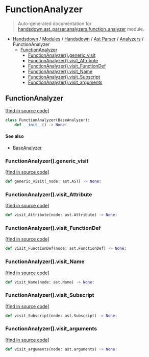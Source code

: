 # FunctionAnalyzer

> Auto-generated documentation for [handsdown.ast_parser.analyzers.function_analyzer](https://github.com/vemel/handsdown/blob/master/handsdown/ast_parser/analyzers/function_analyzer.py) module.

- [Handsdown](../../../README.md#-handsdown---python-documentation-generator) / [Modules](../../../MODULES.md#modules) / [Handsdown](../../index.md#handsdown) / [Ast Parser](../index.md#ast-parser) / [Analyzers](index.md#analyzers) / FunctionAnalyzer
    - [FunctionAnalyzer](#functionanalyzer)
        - [FunctionAnalyzer().generic_visit](#functionanalyzergeneric_visit)
        - [FunctionAnalyzer().visit_Attribute](#functionanalyzervisit_attribute)
        - [FunctionAnalyzer().visit_FunctionDef](#functionanalyzervisit_functiondef)
        - [FunctionAnalyzer().visit_Name](#functionanalyzervisit_name)
        - [FunctionAnalyzer().visit_Subscript](#functionanalyzervisit_subscript)
        - [FunctionAnalyzer().visit_arguments](#functionanalyzervisit_arguments)

## FunctionAnalyzer

[[find in source code]](https://github.com/vemel/handsdown/blob/master/handsdown/ast_parser/analyzers/function_analyzer.py#L10)

```python
class FunctionAnalyzer(BaseAnalyzer):
    def __init__() -> None:
```

#### See also

- [BaseAnalyzer](base_analyzer.md#baseanalyzer)

### FunctionAnalyzer().generic_visit

[[find in source code]](https://github.com/vemel/handsdown/blob/master/handsdown/ast_parser/analyzers/function_analyzer.py#L94)

```python
def generic_visit(_node: ast.AST) -> None:
```

### FunctionAnalyzer().visit_Attribute

[[find in source code]](https://github.com/vemel/handsdown/blob/master/handsdown/ast_parser/analyzers/function_analyzer.py#L76)

```python
def visit_Attribute(node: ast.Attribute) -> None:
```

### FunctionAnalyzer().visit_FunctionDef

[[find in source code]](https://github.com/vemel/handsdown/blob/master/handsdown/ast_parser/analyzers/function_analyzer.py#L80)

```python
def visit_FunctionDef(node: ast.FunctionDef) -> None:
```

### FunctionAnalyzer().visit_Name

[[find in source code]](https://github.com/vemel/handsdown/blob/master/handsdown/ast_parser/analyzers/function_analyzer.py#L72)

```python
def visit_Name(node: ast.Name) -> None:
```

### FunctionAnalyzer().visit_Subscript

[[find in source code]](https://github.com/vemel/handsdown/blob/master/handsdown/ast_parser/analyzers/function_analyzer.py#L90)

```python
def visit_Subscript(node: ast.Subscript) -> None:
```

### FunctionAnalyzer().visit_arguments

[[find in source code]](https://github.com/vemel/handsdown/blob/master/handsdown/ast_parser/analyzers/function_analyzer.py#L36)

```python
def visit_arguments(node: ast.arguments) -> None:
```
